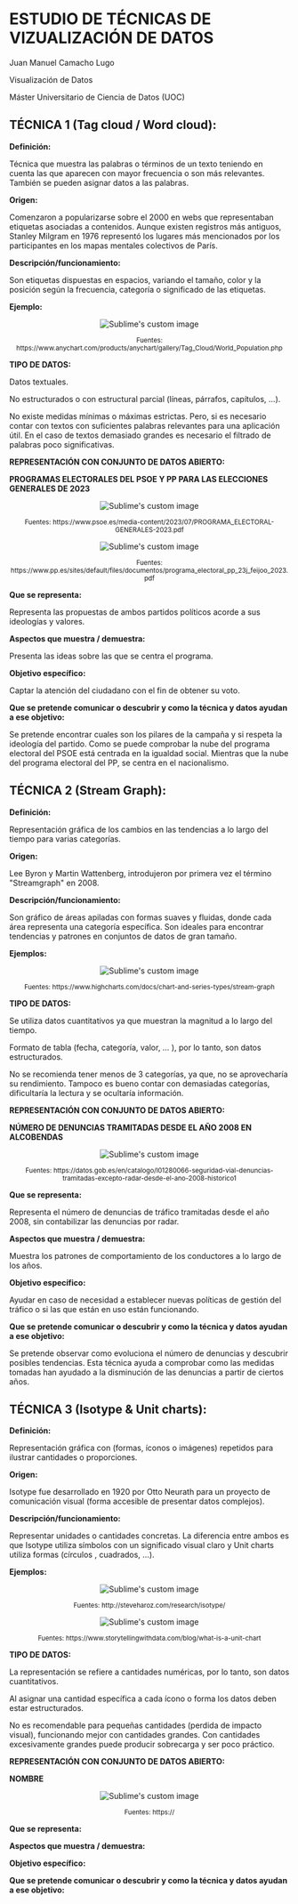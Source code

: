 # ESTUDIO DE TÉCNICAS DE VIZUALIZACIÓN DE DATOS

Juan Manuel Camacho Lugo

Visualización de Datos

Máster Universitario de Ciencia de Datos (UOC)


## TÉCNICA 1 (Tag cloud / Word cloud):

**Definición:** 

Técnica que muestra las palabras o términos de un texto teniendo en cuenta las que aparecen con mayor frecuencia o son más relevantes. También se pueden asignar datos a las palabras.


**Origen:**

Comenzaron a popularizarse sobre el 2000 en webs que representaban etiquetas asociadas a contenidos. Aunque existen registros más antiguos, Stanley Milgram en 1976 representó los lugares más mencionados por los participantes en los mapas mentales colectivos de París.

**Descripción/funcionamiento:**

Son etiquetas dispuestas en espacios, variando el tamaño, color y la posición según la frecuencia, categoría o significado de las etiquetas. 

**Ejemplo:**

<p align="center">
  <img src="https://github.com/JCAMLUG/PEC2_VD/blob/main/ejemplo1.png?raw=true" alt="Sublime's custom image"/>
</p>

<p align="center">
  <sub>Fuentes: https://www.anychart.com/products/anychart/gallery/Tag_Cloud/World_Population.php
</p>

**TIPO DE DATOS:**

Datos textuales.

No estructurados o con estructural parcial (líneas, párrafos, capítulos, …).

No existe medidas mínimas o máximas estrictas. Pero, si es necesario contar con textos con suficientes palabras relevantes para una aplicación útil. 
En el caso de textos demasiado grandes es necesario el filtrado de palabras poco significativas. 

**REPRESENTACIÓN CON CONJUNTO DE DATOS ABIERTO:**

**PROGRAMAS ELECTORALES DEL PSOE Y PP PARA LAS ELECCIONES GENERALES DE 2023**

<p align="center">
  <img src="https://github.com/JCAMLUG/PEC2_VD/blob/main/psoe.png?raw=true" alt="Sublime's custom image"/>
</p>

<p align="center">
  <sub>Fuentes: https://www.psoe.es/media-content/2023/07/PROGRAMA_ELECTORAL-GENERALES-2023.pdf
</p>

<p align="center">
  <img src="https://github.com/JCAMLUG/PEC2_VD/blob/main/pp.png?raw=true" alt="Sublime's custom image"/>
</p>

<p align="center">
  <sub>Fuentes: https://www.pp.es/sites/default/files/documentos/programa_electoral_pp_23j_feijoo_2023.pdf
</p>
    
**Que se representa:**

Representa las propuestas de ambos partidos políticos acorde a sus ideologías y valores.

**Aspectos que muestra / demuestra:**

Presenta las ideas sobre las que se centra el programa.

**Objetivo específico:**

Captar la atención del ciudadano con el fin de obtener su voto.

**Que se pretende  comunicar o descubrir y como la técnica y datos ayudan a ese objetivo:**

Se pretende encontrar cuales son los pilares de la campaña y si respeta la ideología del partido. Como se puede comprobar la nube del programa electoral del PSOE está centrada en la igualdad social. Mientras que la nube del programa electoral del PP, se centra en el nacionalismo.

## TÉCNICA 2 (Stream Graph):

**Definición:** 

Representación gráfica de los cambios en las tendencias a lo largo del tiempo para varias categorías.

**Origen:**

Lee Byron y Martin Wattenberg, introdujeron por primera vez el término "Streamgraph" en 2008.

**Descripción/funcionamiento:**

 Son gráfico de áreas apiladas con formas suaves y fluidas, donde cada área representa una categoría específica. Son ideales para encontrar tendencias y patrones en conjuntos de datos de gran tamaño.

**Ejemplos:**

<p align="center">
  <img src="https://github.com/JCAMLUG/PEC2_VD/blob/main/ejemplo2.png?raw=true" alt="Sublime's custom image"/>
</p>

<p align="center">
  <sub>Fuentes: https://www.highcharts.com/docs/chart-and-series-types/stream-graph
</p>

**TIPO DE DATOS:**

Se utiliza datos cuantitativos ya que muestran la magnitud a lo largo del tiempo.

Formato de tabla (fecha, categoría, valor, … ), por lo tanto, son datos estructurados.

No se recomienda tener menos de 3 categorías, ya que, no se aprovecharía su rendimiento. 
Tampoco es bueno contar con demasiadas categorías, dificultaría la lectura y se ocultaría información. 

**REPRESENTACIÓN CON CONJUNTO DE DATOS ABIERTO:**

**NÚMERO DE DENUNCIAS TRAMITADAS DESDE EL AÑO 2008 EN ALCOBENDAS**
<p align="center">
  <img src="https://github.com/JCAMLUG/PEC2_VD/blob/main/denuncias.png?raw=true" alt="Sublime's custom image"/>
</p>

<p align="center">
  <sub>Fuentes: https://datos.gob.es/en/catalogo/l01280066-seguridad-vial-denuncias-tramitadas-excepto-radar-desde-el-ano-2008-historico1
</p>
    
**Que se representa:**

Representa el número de denuncias de tráfico tramitadas desde el año 2008, sin contabilizar las denuncias por radar.

**Aspectos que muestra / demuestra:**

Muestra los patrones de comportamiento de los conductores a lo largo de los años.

**Objetivo específico:**

Ayudar en caso de necesidad a establecer nuevas políticas de gestión del tráfico o si las que están en uso están funcionando.

**Que se pretende comunicar o descubrir y como la técnica y datos ayudan a ese objetivo:**

Se pretende observar como evoluciona el número de denuncias y descubrir posibles tendencias. Esta técnica ayuda a comprobar como las medidas tomadas han ayudado a la disminución de las denuncias a partir de ciertos años.

## TÉCNICA 3 (Isotype & Unit charts):

**Definición:** 

Representación gráfica con (formas, íconos o imágenes) repetidos para ilustrar cantidades o proporciones.

**Origen:**

Isotype fue desarrollado en 1920 por Otto Neurath para un proyecto de comunicación visual (forma accesible de presentar datos complejos).

**Descripción/funcionamiento:**

Representar unidades o cantidades concretas. La diferencia entre ambos es que Isotype utiliza símbolos con un significado visual claro y Unit charts utiliza formas (círculos , cuadrados, …).

**Ejemplos:**

<p align="center">
  <img src="https://github.com/JCAMLUG/PEC2_VD/blob/main/ejemplo3.png?raw=true" alt="Sublime's custom image"/>
</p>

<p align="center">
  <sub>Fuentes: http://steveharoz.com/research/isotype/
</p>

<p align="center">
  <img src="https://github.com/JCAMLUG/PEC2_VD/blob/main/ejemplo4.png?raw=true" alt="Sublime's custom image"/>
</p>

<p align="center">
  <sub>Fuentes: https://www.storytellingwithdata.com/blog/what-is-a-unit-chart
</p>


**TIPO DE DATOS:**

La representación se refiere a cantidades numéricas, por lo tanto, son datos cuantitativos.

Al asignar una cantidad específica a cada ícono o forma los datos deben estar estructurados.

No es recomendable para pequeñas cantidades (perdida de impacto visual), funcionando mejor con cantidades grandes.
Con cantidades excesivamente grandes puede producir sobrecarga y ser poco práctico.

**REPRESENTACIÓN CON CONJUNTO DE DATOS ABIERTO:**

**NOMBRE**

<p align="center">
  <img src="https://github.com/JCAMLUG/PEC2_VD/blob/main/Isotype.png?raw=true" alt="Sublime's custom image"/>
</p>

<p align="center">
  <sub>Fuentes: https://
</p>
    
**Que se representa:**



**Aspectos que muestra / demuestra:**



**Objetivo específico:**



**Que se pretende  comunicar o descubrir y como la técnica y datos ayudan a ese objetivo:**



